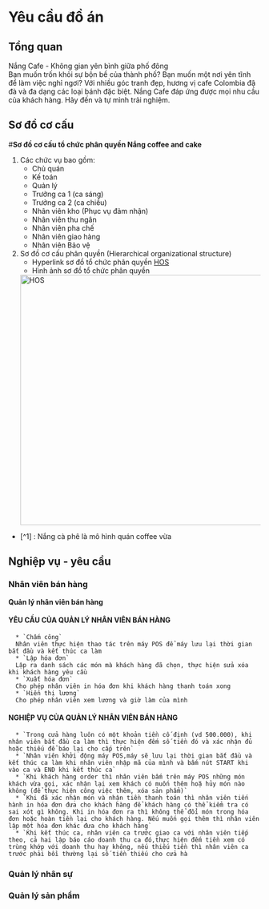 # Yêu cầu đồ án

## Tổng quan
Nắng Cafe - Không gian yên bình giữa phố đông  
Bạn muốn trốn khỏi sự bộn bề của thành phố? Bạn muốn một nơi yên tĩnh để làm việc nghỉ ngơi? Với nhiều góc tranh đẹp, hương vị cafe Colombia đậ đà và đa dạng các loại bánh đặc biệt. Nắng Cafe đáp ứng được mọi nhu cầu của khách hàng. Hãy đến và tự mình trải nghiệm.

## Sơ đồ cơ cấu
#**Sơ đồ cơ cấu tổ chức phân quyền Nắng coffee and cake**
1. Các chức vụ bao gồm:
    * Chủ quán
    * Kế toán
    * Quản lý
    * Trưởng ca 1 (ca sáng)
    * Trưởng ca 2 (ca chiều)
    * Nhân viên kho (Phục vụ đảm nhận)
    * Nhân viên thu ngân
    * Nhân viên pha chế
    * Nhân viên giao hàng
    * Nhân viên Bảo vệ
2. Sơ đồ cơ cấu phân quyền (Hierarchical organizational structure)
    * Hyperlink sơ đồ tổ chức phân quyền
    [HOS](https://drive.google.com/file/d/1UeBcywg3FoBpg5hhYMZ19xMkDrD6wwni/view?usp=sharing)
    * Hình ảnh sơ đồ tổ chức phân quyền
    <img src = "https://trello-attachments.s3.amazonaws.com/5f6daf5badeadf3ac31ffc96/5f81b73e16cd3a6140a9421d/241c4de06671fbfa7a943954e3f607f3/HierOrg.png" width = "500" alt = "HOS">
- [^1] : Nắng cà phê là mô hình quán coffee vừa
## Nghiệp vụ - yêu cầu
### Nhân viên bán hàng
   **Quản lý nhân viên bán hàng**
   #### YÊU CẦU CỦA QUẢN LÝ NHÂN VIÊN BÁN HÀNG 
      * `Chấm công`
      Nhân viên thực hiện thao tác trên máy POS để máy lưu lại thời gian bắt đầu và kết thúc ca làm
      * `Lập hóa đơn`
      Lập ra danh sách các món mà khách hàng đã chọn, thực hiện sửa xóa khi khách hàng yêu cầu
      * `Xuất hóa đơn`
      Cho phép nhân viên in hóa đơn khi khách hàng thanh toán xong
      * `Hiển thị lương`
      Cho phép nhân viên xem lương và giờ làm của mình
   #### NGHIỆP VỤ CỦA QUẢN LÝ NHÂN VIÊN BÁN HÀNG
      * `Trong cửa hàng luôn có một khoản tiền cố định (vd 500.000), khi nhân viên bắt đầu ca làm thì thực hiện đếm số tiền đó và xác nhận đủ hoặc thiếu để báo lại cho cấp trên`
      * `Nhân viên khởi động máy POS,máy sẽ lưu lại thời gian bắt đầu và kết thúc ca làm khi nhân viên nhập mã của mình và bấm nút START khi vào ca và END khi kết thúc ca`
      * `Khi khách hàng order thì nhân viên bấm trên máy POS những món khách vừa gọi, xác nhận lại xem khách có muốn thêm hoặ hủy món nào không (để thực hiện công việc thêm, xóa sản phẩm)`
      * `Khi đã xác nhận món và nhận tiền thanh toán thì nhân viên tiến hành in hóa đơn đưa cho khách hàng để khách hàng có thể kiểm tra có sai xót gì không. Khi in hóa đơn ra thì không thể đổi món trong hóa đơn hoặc hoàn tiền lại cho khách hàng. Nếu muốn gọi thêm thì nhân viên lập một hóa đơn khác đưa cho khách hàng`
      * `Khi kết thúc ca, nhân viên ca trước giao ca với nhân viên tiếp theo, cả hai lập báo cáo doanh thu ca đó,thực hiện đếm tiền xem có trùng khớp với doanh thu hay không, nếu thiếu tiền thì nhân viên ca trước phải bồi thường lại số tiền thiếu cho cửa hà
### Quản lý nhân sự
### Quản lý sản phẩm
